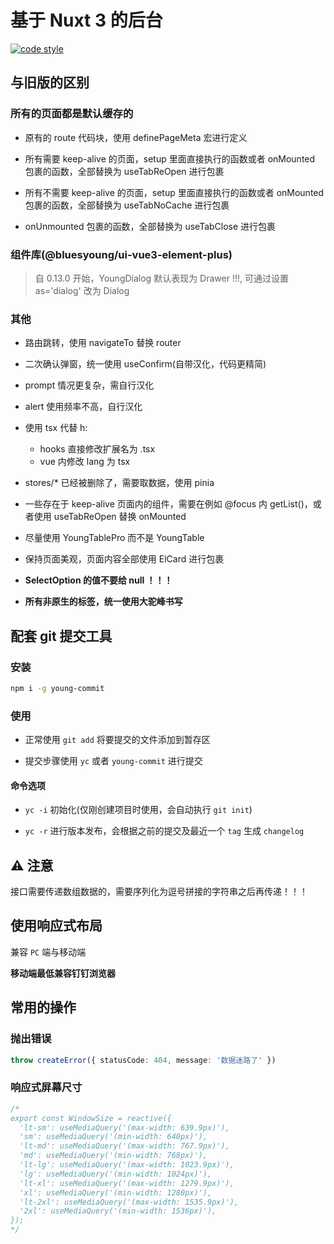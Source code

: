 # 基于 Nuxt 3 的后台

[![code style](https://antfu.me/badge-code-style.svg)](https://github.com/antfu/eslint-config)

## 与旧版的区别

### 所有的页面都是默认缓存的

- 原有的 route 代码块，使用 definePageMeta 宏进行定义

- 所有需要 keep-alive 的页面，setup 里面直接执行的函数或者 onMounted 包裹的函数，全部替换为 useTabReOpen 进行包裹

- 所有不需要 keep-alive 的页面，setup 里面直接执行的函数或者 onMounted 包裹的函数，全部替换为 useTabNoCache 进行包裹

- onUnmounted 包裹的函数，全部替换为 useTabClose 进行包裹

### 组件库(@bluesyoung/ui-vue3-element-plus)

> 自 0.13.0 开始，YoungDialog 默认表现为 Drawer !!!, 可通过设置 as='dialog' 改为 Dialog

### 其他

- 路由跳转，使用 navigateTo 替换 router

- 二次确认弹窗，统一使用 useConfirm(自带汉化，代码更精简)

- prompt 情况更复杂，需自行汉化

- alert 使用频率不高，自行汉化

- 使用 tsx 代替 h:
  - hooks 直接修改扩展名为 .tsx
  - vue 内修改 lang 为 tsx

- stores/* 已经被删除了，需要取数据，使用 pinia

- 一些存在于 keep-alive 页面内的组件，需要在例如 @focus 内 getList()，或者使用 useTabReOpen 替换 onMounted

- 尽量使用 YoungTablePro 而不是 YoungTable

- 保持页面美观，页面内容全部使用 ElCard 进行包裹

- **SelectOption 的值不要给 null ！！！**

- **所有非原生的标签，统一使用大驼峰书写**

## 配套 git 提交工具

### 安装

```bash
npm i -g young-commit
```

### 使用


- 正常使用 `git add` 将要提交的文件添加到暂存区

- 提交步骤使用 `yc` 或者 `young-commit` 进行提交

#### 命令选项

- `yc -i` 初始化(仅刚创建项目时使用，会自动执行 `git init`)

- `yc -r` 进行版本发布，会根据之前的提交及最近一个 `tag` 生成 `changelog`

## ⚠️ 注意

接口需要传递数组数据的，需要序列化为逗号拼接的字符串之后再传递！！！

## 使用响应式布局

兼容 `PC` 端与移动端

**移动端最低兼容钉钉浏览器**

## 常用的操作

### 抛出错误

```ts
throw createError({ statusCode: 404, message: '数据迷路了' })
```

### 响应式屏幕尺寸


```ts
/*
export const WindowSize = reactive({
  'lt-sm': useMediaQuery('(max-width: 639.9px)'),
  'sm': useMediaQuery('(min-width: 640px)'),
  'lt-md': useMediaQuery('(max-width: 767.9px)'),
  'md': useMediaQuery('(min-width: 768px)'),
  'lt-lg': useMediaQuery('(max-width: 1023.9px)'),
  'lg': useMediaQuery('(min-width: 1024px)'),
  'lt-xl': useMediaQuery('(max-width: 1279.9px)'),
  'xl': useMediaQuery('(min-width: 1280px)'),
  'lt-2xl': useMediaQuery('(max-width: 1535.9px)'),
  '2xl': useMediaQuery('(min-width: 1536px)'),
});
*/
```